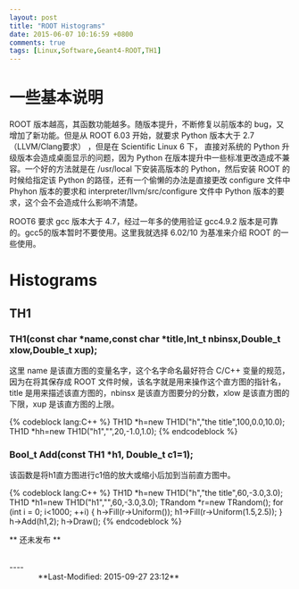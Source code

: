```yaml
---
layout: post
title: "ROOT Histograms"
date: 2015-06-07 10:16:59 +0800
comments: true
tags: [Linux,Software,Geant4-ROOT,TH1]
---
```

# 一些基本说明

ROOT 版本越高，其函数功能越多。随版本提升，不断修复以前版本的 bug，又增加了新功能。但是从 ROOT 6.03 开始，就要求 Python 版本大于 2.7（LLVM/Clang要求） ，但是在 Scientific Linux 6 下， 直接对系统的 Python 升级版本会造成桌面显示的问题，因为 Python 在版本提升中一些标准更改造成不兼容。一个好的方法就是在 /usr/local 下安装高版本的 Python，然后安装 ROOT 的时候给指定该 Python 的路径，还有一个偷懒的办法是直接更改 configure 文件中 Phyhon 版本的要求和 interpreter/llvm/src/configure 文件中 Python 版本的要求，这个会不会造成什么影响不清楚。<!--more-->

ROOT6 要求 gcc 版本大于 4.7，经过一年多的使用验证 gcc4.9.2 版本是可靠的。gcc5的版本暂时不要使用。这里我就选择 6.02/10 为基准来介绍 ROOT 的一些使用。

# Histograms

## TH1

### TH1(const char *name,const char *title,Int\_t nbinsx,Double\_t xlow,Double\_t xup);

这里 name 是该直方图的变量名字，这个名字命名最好符合 C/C++ 变量的规范，因为在将其保存成 ROOT 文件时候，该名字就是用来操作这个直方图的指针名，title 是用来描述该直方图的，nbinsx 是该直方图要分的分数，xlow 是该直方图的下限，xup 是该直方图的上限。

{% codeblock lang:C++ %}
TH1D *h=new TH1D("h","the title",100,0.0,10.0);
TH1D *hh=new TH1D("h1","",20,-1.0,1.0);
{% endcodeblock %}

### Bool\_t   Add(const TH1 *h1, Double\_t c1=1);
该函数是将h1直方图进行c1倍的放大或缩小后加到当前直方图中。

{% codeblock lang:C++ %}
TH1D *h=new TH1D("h","the title",60,-3.0,3.0);
TH1D *h1=new TH1D("h1","",60,-3.0,3.0);
TRandom *r=new TRandom();
for (int i = 0; i<1000; ++i)
{
  h->Fill(r->Uniform());
  h1->Fill(r->Uniform(1.5,2.5)); 
}
h->Add(h1,2);
h->Draw();
{% endcodeblock %}

** 还未发布 **

<br />
----
&#160; &#160; &#160; &#160; &#160; &#160; &#160; &#160; &#160; &#160; &#160; &#160; &#160; &#160; &#160; &#160; &#160; &#160; &#160; &#160; &#160; &#160; &#160; &#160; &#160; &#160; &#160; &#160; &#160; &#160; &#160; &#160; &#160; &#160; &#160; &#160; &#160; &#160; &#160; &#160; &#160; &#160; &#160; &#160; &#160; &#160; &#160; &#160; &#160; &#160; &#160; &#160; &#160; &#160; &#160; &#160; &#160; &#160; &#160; &#160; &#160; &#160; &#160; &#160; &#160; &#160; &#160;**Last-Modified: 2015-09-27 23:12**
